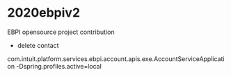 # 2020ebpiv2
EBPI opensource project contribution 
* delete contact

com.intuit.platform.services.ebpi.account.apis.exe.AccountServiceApplication
-Dspring.profiles.active=local

